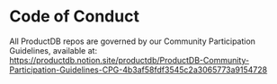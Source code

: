 # Code of Conduct

All ProductDB repos are governed by our Community Participation Guidelines, available at: https://productdb.notion.site/productdb/ProductDB-Community-Participation-Guidelines-CPG-4b3af58fdf3545c2a3065773a9154728